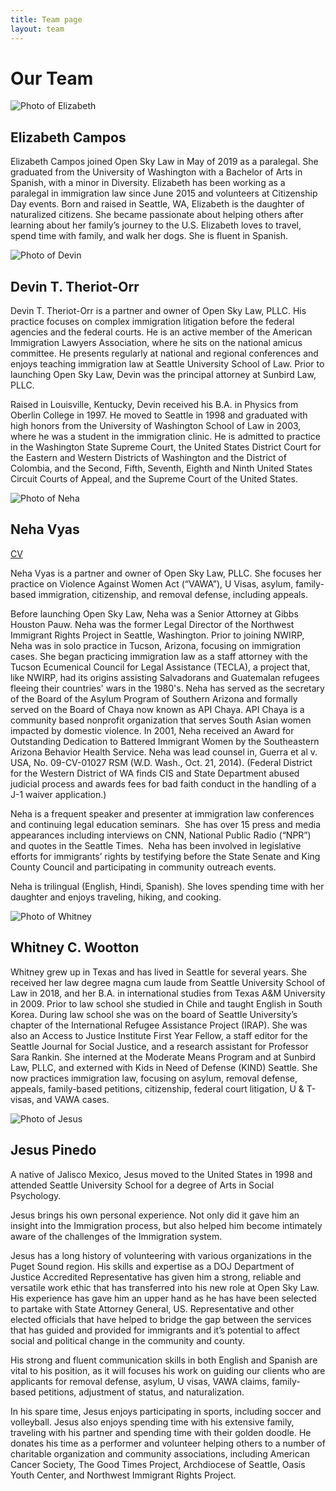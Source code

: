 ```yaml
---
title: Team page
layout: team
---
```

# Our Team

<div class="bio">
<img src="/assets/team/elizabeth-cropped.jpg" class="bio-photo" alt="Photo of Elizabeth">
<h2>Elizabeth Campos</h2>
<p>
Elizabeth Campos joined Open Sky Law in May of 2019 as a paralegal. She graduated from the University of Washington with a Bachelor of Arts in Spanish, with a minor in Diversity. Elizabeth has been working as a paralegal in immigration law since June 2015 and volunteers at Citizenship Day events. Born and raised in Seattle, WA, Elizabeth is the daughter of naturalized citizens. She became passionate about helping others after learning about her family’s journey to the U.S. Elizabeth loves to travel, spend time with family, and walk her dogs. She is fluent in Spanish.
</p>
</div>

<div class="bio">
<img src="/assets/team/devin-cropped.jpg" class="bio-photo" alt="Photo of Devin">
<h2>Devin T. Theriot-Orr</h2>
<p>
Devin T. Theriot-Orr is a partner and owner of Open Sky Law, PLLC. His practice focuses on complex immigration litigation before the federal agencies and the federal courts. He is an active member of the American Immigration Lawyers Association, where he sits on the national amicus committee. He presents regularly at national and regional conferences and enjoys teaching immigration law at Seattle University School of Law. Prior to launching Open Sky Law, Devin was the principal attorney at Sunbird Law, PLLC.
</p><p>
Raised in Louisville, Kentucky, Devin received his B.A. in Physics from Oberlin College in 1997. He moved to Seattle in 1998 and graduated with high honors from the University of Washington School of Law in 2003, where he was a student in the immigration clinic. He is admitted to practice in the Washington State Supreme Court, the United States District Court for the Eastern and Western Districts of Washington and the District of Colombia, and the Second, Fifth, Seventh, Eighth and Ninth United States Circuit Courts of Appeal, and the Supreme Court of the United States.
</p>
</div>

<div class="bio">
<img src="/assets/team/nehav-cropped.jpg" class="bio-photo" alt="Photo of Neha">
<h2>Neha Vyas</h2>
<a href="/assets/2019_CV_Neha.pdf">CV</a>
<p>
Neha Vyas is a partner and owner of Open Sky Law, PLLC. She focuses her practice on Violence Against Women Act (“VAWA”), U Visas, asylum, family-based immigration, citizenship, and removal defense, including appeals.
</p><p>
Before launching Open Sky Law, Neha was a Senior Attorney  at Gibbs Houston Pauw. Neha was the former Legal Director of the Northwest Immigrant Rights Project in Seattle, Washington. Prior to joining NWIRP, Neha was in solo practice in Tucson, Arizona, focusing on immigration cases. She began practicing immigration law as a staff attorney with the Tucson Ecumenical Council for Legal Assistance (TECLA), a project that, like NWIRP, had its origins assisting Salvadorans and Guatemalan refugees fleeing their countries' wars in the 1980's. Neha has served as the secretary of the Board of the Asylum Program of Southern Arizona and formally served on the Board of Chaya now known as API Chaya. API Chaya is a community based nonprofit organization that serves South Asian women impacted by domestic violence. In 2001, Neha received an Award for Outstanding Dedication to Battered Immigrant Women by the Southeastern Arizona Behavior Health Service. Neha was lead counsel in, Guerra et al v. USA, No. 09-CV-01027 RSM (W.D. Wash., Oct. 21, 2014). (Federal District for the Western District of WA finds CIS and State Department abused judicial process and awards fees for bad faith conduct in the handling of a J-1 waiver application.)
</p><p>
Neha is a frequent speaker and presenter at immigration law conferences and continuing legal education seminars.  She has over 15 press and media appearances including interviews on CNN, National Public Radio (“NPR”) and quotes in the Seattle Times.  Neha has been involved in legislative efforts for immigrants’ rights by testifying before the State Senate and King County Council and participating in community outreach events.
</p><p>
Neha is trilingual (English, Hindi, Spanish). She loves spending time with her daughter and enjoys traveling, hiking, and cooking.
</p>
</div>

<div class="bio">
<img src="/assets/team/whitney-cropped.jpg" class="bio-photo" alt="Photo of Whitney">
<h2>Whitney C. Wootton</h2>
<p>
Whitney grew up in Texas and has lived in Seattle for several years. She received her law degree magna cum laude from Seattle University School of Law in 2018, and her B.A. in international studies from Texas A&M University in 2009. Prior to law school she studied in Chile and taught English in South Korea. During law school she was on the board of Seattle University’s chapter of the International Refugee Assistance Project (IRAP). She was also an Access to Justice Institute First Year Fellow, a staff editor for the Seattle Journal for Social Justice, and a research assistant for Professor Sara Rankin. She interned at the Moderate Means Program and at Sunbird Law, PLLC, and externed with Kids in Need of Defense (KIND) Seattle. She now practices immigration law, focusing on asylum, removal defense, appeals, family-based petitions, citizenship, federal court litigation, U & T-visas, and VAWA cases.
</p>
</div>

<div class="bio">
<img src="/assets/team/jesus-cropped.jpg" class="bio-photo" alt="Photo of Jesus">
<h2>Jesus Pinedo</h2>
<p>
A native of Jalisco Mexico, Jesus moved to the United States in 1998 and attended Seattle University School for a degree of Arts in Social Psychology.
</p><p>
Jesus brings his own personal experience. Not only did it gave him an insight into the Immigration process, but also helped him become intimately aware of the challenges of the Immigration system.
</p><p>
Jesus has a long history of volunteering with various organizations in the Puget Sound region. His skills and expertise as a DOJ Department of Justice Accredited Representative has given him a strong, reliable and versatile work ethic that has transferred into his new role at Open Sky Law. His experience has gave him an upper hand as he has have been selected to partake with State Attorney General, US. Representative and other elected officials that have helped to bridge the gap between the services that has guided and provided for immigrants and it’s potential to affect social and political change in the community and county.
</p><p>
His strong and fluent communication skills in both English and Spanish are vital to his position, as it will focuses his work on guiding our clients who are applicants for removal defense, asylum, U visas, VAWA claims, family-based petitions, adjustment of status, and naturalization.
</p><p>
In his spare time, Jesus enjoys participating in sports, including soccer and volleyball. Jesus also enjoys spending time with his extensive family, traveling with his partner and spending time with their golden doodle. He donates his time as a performer and volunteer helping others to a number of charitable organization and community associations, including American Cancer Society, The Good Times Project, Archdiocese of Seattle, Oasis Youth Center, and Northwest Immigrant Rights Project.
</p>
</div>
